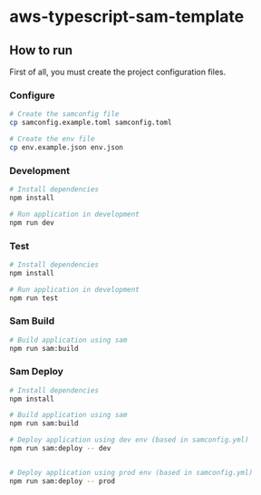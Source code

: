 # aws-typescript-sam-template



## How to run
First of all, you must create the project configuration files.


### Configure
```bash
# Create the samconfig file
cp samconfig.example.toml samconfig.toml

# Create the env file
cp env.example.json env.json
```

### Development
```bash
# Install dependencies
npm install

# Run application in development
npm run dev
```

### Test
```bash
# Install dependencies
npm install

# Run application in development
npm run test
```

### Sam Build
```bash
# Build application using sam
npm run sam:build
```


### Sam Deploy
```bash
# Install dependencies
npm install

# Build application using sam
npm run sam:build

# Deploy application using dev env (based in samconfig.yml)
npm run sam:deploy -- dev


# Deploy application using prod env (based in samconfig.yml)
npm run sam:deploy -- prod
```